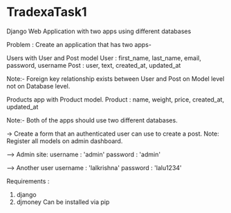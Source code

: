# TradexaTask1
Django Web Application with two apps using different databases

Problem : Create an application that has two apps-

Users with User and Post model User : first_name, last_name, email, password, username Post : user, text, created_at, updated_at

Note:- Foreign key relationship exists between User and Post on Model level not on Database level.

Products app with Product model. Product : name, weight, price, created_at, updated_at

Note:- Both of the apps should use two different databases.

-> Create a form that an authenticated user can use to create a post. Note: Register all models on admin dashboard.

--> Admin site: username : 'admin' password : 'admin'

--> Another user username : 'lalkrishna' password : 'lalu1234'

Requirements :
  1. django
  2. djmoney
  Can be installed via pip
